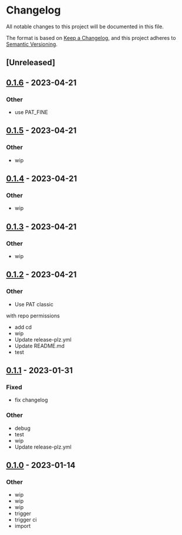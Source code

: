 # Changelog
All notable changes to this project will be documented in this file.

The format is based on [Keep a Changelog](https://keepachangelog.com/en/1.0.0/),
and this project adheres to [Semantic Versioning](https://semver.org/spec/v2.0.0.html).

## [Unreleased]

## [0.1.6](https://github.com/MarcoIeni/marco-crate-example/compare/v0.1.5...v0.1.6) - 2023-04-21

### Other
- use PAT_FINE

## [0.1.5](https://github.com/MarcoIeni/marco-crate-example/compare/v0.1.4...v0.1.5) - 2023-04-21

### Other
- wip

## [0.1.4](https://github.com/MarcoIeni/marco-crate-example/compare/v0.1.3...v0.1.4) - 2023-04-21

### Other
- wip

## [0.1.3](https://github.com/MarcoIeni/marco-crate-example/compare/v0.1.2...v0.1.3) - 2023-04-21

### Other
- wip

## [0.1.2](https://github.com/MarcoIeni/marco-crate-example/compare/v0.1.1...v0.1.2) - 2023-04-21

### Other
- Use PAT classic

with repo permissions
- add cd
- wip
- Update release-plz.yml
- Update README.md
- test

## [0.1.1](https://github.com/MarcoIeni/marco-crate-example/compare/v0.1.0...v0.1.1) - 2023-01-31

### Fixed
- fix changelog

### Other
- debug
- test
- wip
- Update release-plz.yml

## [0.1.0](https://github.com/MarcoIeni/marco-crate-example/compare/marco-crate-example-v0.1.0...marco-crate-example-v0.1.0) - 2023-01-14

### Other
- wip
- wip
- wip
- trigger
- trigger ci
- import
